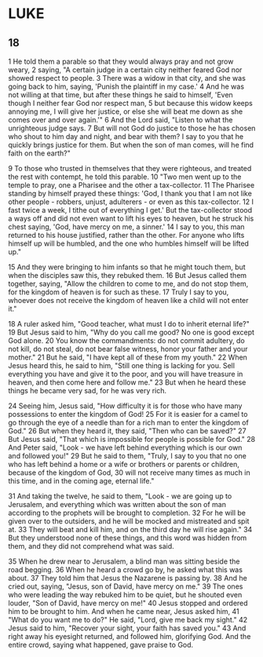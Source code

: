 # LUKE

## 18

1 He told them a parable so that they would always pray and not grow weary, 2 saying, "A certain judge in a certain city neither feared God nor showed respect to people. 3 There was a widow in that city, and she was going back to him, saying, 'Punish the plaintiff in my case.' 4 And he was not willing at that time, but after these things he said to himself, 'Even though I neither fear God nor respect man, 5 but because this widow keeps annoying me, I will give her justice, or else she will beat me down as she comes over and over again.'" 6 And the Lord said, "Listen to what the unrighteous judge says. 7 But will not God do justice to those he has chosen who shout to him day and night, and bear with them? I say to you that he quickly brings justice for them. But when the son of man comes, will he find faith on the earth?"

9 To those who trusted in themselves that they were righteous, and treated the rest with contempt, he told this parable. 10 "Two men went up to the temple to pray, one a Pharisee and the other a tax-collector. 11 The Pharisee standing by himself prayed these things: 'God, I thank you that I am not like other people - robbers, unjust, adulterers - or even as this tax-collector. 12 I fast twice a week, I tithe out of everything I get.' But the tax-collector stood a ways off and did not even want to lift his eyes to heaven, but he struck his chest saying, 'God, have mercy on me, a sinner.' 14 I say to you, this man returned to his house justified, rather than the other. For anyone who lifts himself up will be humbled, and the one who humbles himself will be lifted up."

15 And they were bringing to him infants so that he might touch them, but when the disciples saw this, they rebuked them. 16 But Jesus called them together, saying, "Allow the children to come to me, and do not stop them, for the kingdom of heaven is for such as these. 17 Truly I say to you, whoever does not receive the kingdom of heaven like a child will not enter it."

18 A ruler asked him, "Good teacher, what must I do to inherit eternal life?" 19 But Jesus said to him, "Why do you call me good? No one is good except God alone. 20 You know the commandments: do not commit adultery, do not kill, do not steal, do not bear false witness, honor your father and your mother." 21 But he said, "I have kept all of these from my youth." 22 When Jesus heard this, he said to him, "Still one thing is lacking for you. Sell everything you have and give it to the poor, and you will have treasure in heaven, and then come here and follow me." 23 But when he heard these things he became very sad, for he was very rich.

24 Seeing him, Jesus said, "How difficulty it is for those who have many possessions to enter the kingdom of God! 25 For it is easier for a camel to go through the eye of a needle than for a rich man to enter the kingdom of God." 26 But when they heard it, they said, "Then who can be saved?" 27 But Jesus said, "That which is impossible for people is possible for God." 28 And Peter said, "Look - we have left behind everything which is our own and followed you!" 29 But he said to them, "Truly, I say to you that no one who has left behind a home or a wife or brothers or parents or children, because of the kingdom of God, 30 will not receive many times as much in this time, and in the coming age, eternal life."

31 And taking the twelve, he said to them, "Look - we are going up to Jerusalem, and everything which was written about the son of man according to the prophets will be brought to completion. 32 For he will be given over to the outsiders, and he will be mocked and mistreated and spit at. 33 They will beat and kill him, and on the third day he will rise again." 34 But they understood none of these things, and this word was hidden from them, and they did not comprehend what was said.

35 When he drew near to Jerusalem, a blind man was sitting beside the road begging. 36 When he heard a crowd go by, he asked what this was about. 37 They told him that Jesus the Nazarene is passing by. 38 And he cried out, saying, "Jesus, son of David, have mercy on me." 39 The ones who were leading the way rebuked him to be quiet, but he shouted even louder, "Son of David, have mercy on me!" 40 Jesus stopped and ordered him to be brought to him. And when he came near, Jesus asked him, 41 "What do you want me to do?" He said, "Lord, give me back my sight." 42 Jesus said to him, "Recover your sight, your faith has saved you." 43 And right away his eyesight returned, and followed him, glorifying God. And the entire crowd, saying what happened, gave praise to God.